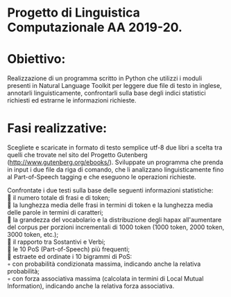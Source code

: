 # Progetto di Linguistica Computazionale AA 2019-20.

# Obiettivo:
Realizzazione di un programma scritto in Python che utilizzi i moduli presenti in Natural
Language Toolkit per leggere due file di testo in inglese, annotarli linguisticamente, confrontarli
sulla base degli indici statistici richiesti ed estrarne le informazioni richieste.

# Fasi realizzative:
Scegliete e scaricate in formato di testo semplice utf-8 due libri a scelta tra quelli che trovate nel
sito del Progetto Gutenberg (http://www.gutenberg.org/ebooks/).
Sviluppate un programma che prenda in input i due file da riga di comando, che li analizzano
linguisticamente fino al Part-of-Speech tagging e che eseguono le operazioni richieste.

Confrontate i due testi sulla base delle seguenti informazioni statistiche: <br>
 il numero totale di frasi e di token; <br>
 la lunghezza media delle frasi in termini di token e la lunghezza media delle parole in
termini di caratteri; <br>
 la grandezza del vocabolario e la distribuzione degli hapax all'aumentare del corpus per
porzioni incrementali di 1000 token (1000 token, 2000 token, 3000 token, etc.); <br>
 il rapporto tra Sostantivi e Verbi; <br>
 le 10 PoS (Part-of-Speech) più frequenti; <br>
 estraete ed ordinate i 10 bigrammi di PoS: <br>
◦ con probabilità condizionata massima, indicando anche la relativa probabilità; <br>
◦ con forza associativa massima (calcolata in termini di Local Mutual Information),
indicando anche la relativa forza associativa.
